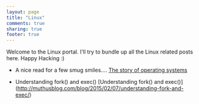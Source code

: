 ```yaml
---
layout: page
title: "Linux"
comments: true
sharing: true
footer: true
---
```


Welcome to the Linux portal. I'll try to bundle up all the Linux related posts here. Happy Hacking :)

* A nice read for a few smug smiles.... [The story of operating systems](http://muthusblog.com/blog/2015/01/19/the-story-of-operating-systems/)

* Understanding fork() and exec() [Understanding fork() and exec()] (http://muthusblog.com/blog/2015/02/07/understanding-fork-and-exec/)
